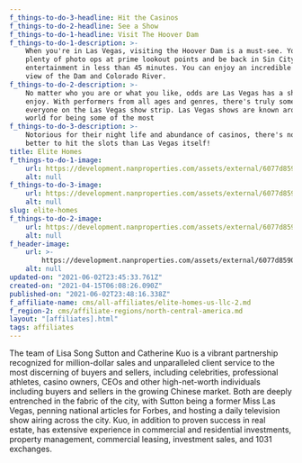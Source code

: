 ```yaml
---
f_things-to-do-3-headline: Hit the Casinos
f_things-to-do-2-headline: See a Show
f_things-to-do-1-headline: Visit The Hoover Dam
f_things-to-do-1-description: >-
    When you're in Las Vegas, visiting the Hoover Dam is a must-see. You have
    plenty of photo ops at prime lookout points and be back in Sin City for more
    entertainment in less than 45 minutes. You can enjoy an incredible birds eye
    view of the Dam and Colorado River.
f_things-to-do-2-description: >-
    No matter who you are or what you like, odds are Las Vegas has a show you will
    enjoy. With performers from all ages and genres, there's truly something for
    everyone on the Las Vegas show strip. Las Vegas shows are known around the
    world for being some of the most
f_things-to-do-3-description: >-
    Notorious for their night life and abundance of casinos, there's no place
    better to hit the slots than Las Vegas itself!
title: Elite Homes
f_things-to-do-1-image:
    url: https://development.nanproperties.com/assets/external/6077d85902c7ef3bf8feab09_60331b4405553damn.jpeg
    alt: null
f_things-to-do-3-image:
    url: https://development.nanproperties.com/assets/external/6077d85902c7ef59a0feab0b_60331b3fe6a4fcasino.jpeg
    alt: null
slug: elite-homes
f_things-to-do-2-image:
    url: https://development.nanproperties.com/assets/external/6077d85902c7ef9324feab0c_60331b41e06d0sign.jpeg
    alt: null
f_header-image:
    url: >-
        https://development.nanproperties.com/assets/external/6077d85902c7ef9decfeab0a_6033190fb15c2optimized_c71f3b40d15e333275c9c4c98779eeaf.jpeg
    alt: null
updated-on: "2021-06-02T23:45:33.761Z"
created-on: "2021-04-15T06:08:26.090Z"
published-on: "2021-06-02T23:48:16.338Z"
f_affiliate-name: cms/all-affiliates/elite-homes-us-llc-2.md
f_region-2: cms/affiliate-regions/north-central-america.md
layout: "[affiliates].html"
tags: affiliates
---
```


The team of Lisa Song Sutton and Catherine Kuo is a vibrant partnership recognized for million-dollar sales and unparalleled client service to the most discerning of buyers and sellers, including celebrities, professional athletes, casino owners, CEOs and other high-net-worth individuals including buyers and sellers in the growing Chinese market. Both are deeply entrenched in the fabric of the city, with Sutton being a former Miss Las Vegas, penning national articles for Forbes, and hosting a daily television show airing across the city. Kuo, in addition to proven success in real estate, has extensive experience in commercial and residential investments, property management, commercial leasing, investment sales, and 1031 exchanges.
